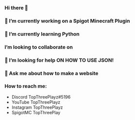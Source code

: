### Hi there 👋
### 🔭 I’m currently working on a Spigot Minecraft Plugin
### 🌱 I’m currently learning Python
### I’m looking to collaborate on 
### 🤔 I’m looking for help ON HOW TO USE JSON!
### 💬 Ask me about how to make a website
### How to reach me:
  - Discord TopThreePlayz#5196
  - YouTube TopThreePlayz
  - Instagram TopThreePlayz
  - SpigotMC TopThreePlay

<!--
**TopThreePlayz/topthreeplayz** is a ✨ _special_ ✨ repository because its `README.md` (this file) appears on your GitHub profile.

Here are some ideas to get you started:

- 🔭 I’m currently working on ...
- 🌱 I’m currently learning ...
- 👯 I’m looking to collaborate on ...
- 🤔 I’m looking for help with ...
- 💬 Ask me about ...
- 📫 How to reach me: ...
- 😄 Pronouns: ...
- ⚡ Fun fact: ...
-->
